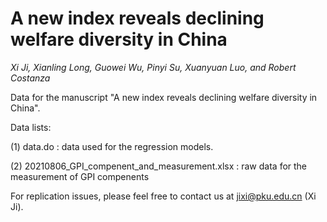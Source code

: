# A new index reveals declining welfare diversity in China
*Xi Ji, Xianling Long, Guowei Wu, Pinyi Su, Xuanyuan Luo, and Robert Costanza*

Data for the manuscript "A new index reveals declining welfare diversity in China".

Data lists: 

(1) data.do : data used for the regression models.

(2) 20210806_GPI_compenent_and_measurement.xlsx : raw data for the measurement of GPI compenents

For replication issues, please feel free to contact us at jixi@pku.edu.cn (Xi Ji).
